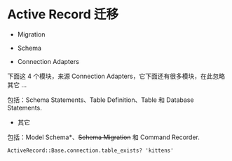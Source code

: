 # Active Record 迁移

- Migration

- Schema

- Connection Adapters

下面这 4 个模块，来源 Connection Adapters，它下面还有很多模块，在此忽略其它 ...

包括：Schema Statements、Table Definition、Table 和 Database Statements.

- 其它

包括：Model Schema*、~~Schema Migration~~ 和 Command Recorder.

`ActiveRecord::Base.connection.table_exists? 'kittens'`

